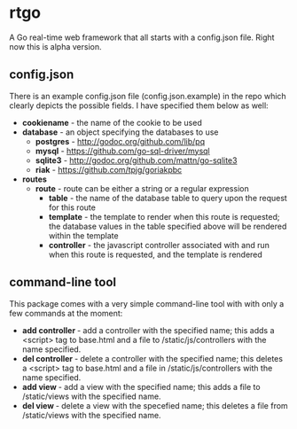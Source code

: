 rtgo
====

A Go real-time web framework that all starts with a config.json file.  Right now this is alpha version.


## config.json
There is an example config.json file (config.json.example) in the repo which clearly depicts the possible fields.  I have specified them below as well:
- **cookiename** - the name of the cookie to be used
- **database** - an object specifying the databases to use
  - **postgres** - http://godoc.org/github.com/lib/pq
  - **mysql** - https://github.com/go-sql-driver/mysql
  - **sqlite3** - http://godoc.org/github.com/mattn/go-sqlite3
  - **riak** - https://github.com/tpjg/goriakpbc
- **routes**
  - **route** - route can be either a string or a regular expression
    - **table** - the name of the database table to query upon the request for this route
    - **template** - the template to render when this route is requested; the database values in the table specified above will be rendered within the template
    - **controller** - the javascript controller associated with and run when this route is requested, and the template is rendered


## command-line tool
This package comes with a very simple command-line tool with with only a few commands at the moment:
- **add controller <name>** - add a controller with the specified name; this adds a &lt;script&gt; tag to base.html and a file to /static/js/controllers with the name specified.
- **del controller <name>** - delete a controller with the specified name; this deletes a &lt;script&gt; tag to base.html and a file in /static/js/controllers with the name specified.
- **add view <name>** - add a view with the specified name; this adds a file to /static/views with the specified name.
- **del view <name>** - delete a view with the specefied name; this deletes a file from /static/views with the specified name.
